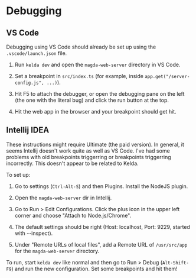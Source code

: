 # Debugging

## VS Code

Debugging using VS Code should already be set up using the `.vscode/launch.json`
file.

1. Run `kelda dev` and open the `magda-web-server` directory in VS
   Code.

2. Set a breakpoint in `src/index.ts` (for example, inside
   `app.get("/server-config.js", ...)`).

3. Hit F5 to attach the debugger, or open the debugging pane on the left (the
   one with the literal bug) and click the run button at the top.

4. Hit the web app in the browser and your breakpoint should get hit.

## Intellij IDEA

These instructions might require Ultimate (the paid version). In general, it
seems Intellij doesn't work quite as well as VS Code. I've had some problems
with old breakpoints triggerring or breakpoints triggerring incorrectly. This
doesn't appear to be related to Kelda.

To set up:

1. Go to settings (`Ctrl-Alt-S`) and then Plugins. Install the NodeJS plugin.

2. Open the `magda-web-server` dir in Intellij.

3. Go to Run > Edit Configurations. Click the plus icon in the upper left corner
   and choose "Attach to Node.js/Chrome".

4. The default settings should be right (Host: localhost, Port: 9229, started
   with --inspect).

5. Under "Remote URLs of local files", add a Remote URL of `/usr/src/app` for
   the `magda-web-server` directory.

To run, start `kelda dev` like normal and then go to Run > Debug
(`Alt-Shift-F9`) and run the new configuration. Set some breakpoints and hit
them!
